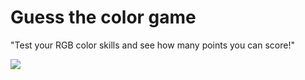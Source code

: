# Guess the color game

"Test your RGB color skills and see how many points you can score!"

![](https://github.com/Dimah02/Guess-the-color-game/assets/105394518/323483c3-18d4-491e-875a-7cc51b000973)

